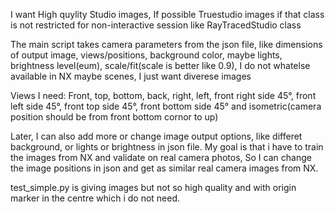 
I want High quylity Studio images, If possible Truestudio images if that class is not restricted for non-interactive session like RayTracedStudio class

The main script takes camera parameters from the json file, like dimensions of output image, views/positions, background color, maybe lights, brightness level(eum), scale/fit(scale is better like 0.9), I do not whatelse available in NX maybe scenes, I just want diverese images 


Views I need: Front, top, bottom, back, right, left, front right side 45°, front left side 45°, front top side 45°, front bottom side 45° and isometric(camera position should be from front bottom cornor to up)


Later, I can also add more or change image output options, like differet background, or lights or brightness in json file. My goal is that i have to train the images from NX and validate on real camera photos, So I can change the image positions in json and get as similar real camera images from NX.

test_simple.py is giving images but not so high quality and with origin marker in the centre which i do not need.



